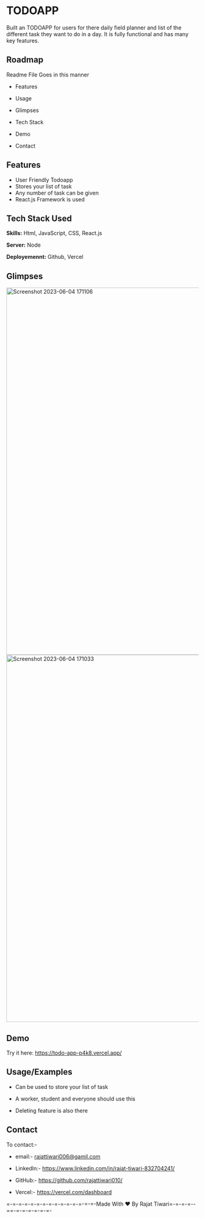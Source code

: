 
# TODOAPP

Built an TODOAPP for users for there daily field planner and list of the different task they want to do in a day.
It is fully functional and has many key features.



## Roadmap

Readme File Goes in this manner

- Features

- Usage

- Glimpses
 
- Tech Stack

- Demo

- Contact


## Features

- User Friendly Todoapp
- Stores your list of task
- Any number of task can be given
- React.js Framework is used

## Tech Stack Used

**Skills:** Html, JavaScript, CSS, React.js

**Server:** Node

**Deployemennt:**  Github, Vercel

## Glimpses

<img width="960" alt="Screenshot 2023-06-04 171106" src="https://github.com/rajattiwari010/TodoApp/assets/115210236/b5e986ac-5d5a-4d3e-967a-edb783e60880">

<img width="960" alt="Screenshot 2023-06-04 171033" src="https://github.com/rajattiwari010/TodoApp/assets/115210236/c09f6a5f-a08e-4c29-9672-b4e30426d267">


## Demo

Try it here: https://todo-app-p4k8.vercel.app/

## Usage/Examples

- Can be used to store your list of task

- A worker, student and everyone should use this

- Deleting feature is also there

## Contact

To contact:- 
- email:- rajattiwari006@gamil.com

- LinkedIn:- https://www.linkedin.com/in/rajat-tiwari-832704241/

- GitHub:- https://github.com/rajattiwari010/

- Vercel:- https://vercel.com/dashboard



=-=-=-=-=-=-=-=-=-=-=-=-=-=-=-Made With ❤ By Rajat Tiwari=-=-=-=--==-=-=-=-=-=-=-
